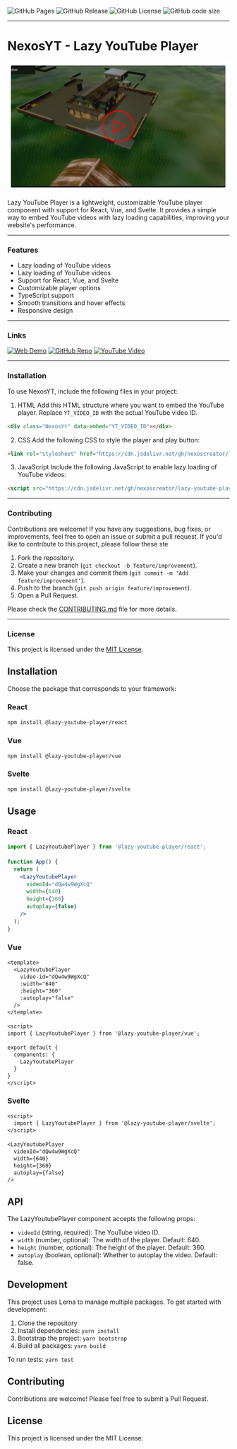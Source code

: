 ![GitHub Pages](https://img.shields.io/github/deployments/nexoscreator/lazy-youtube-player/github-pages.svg?style=flat-square&color=cyan)
![GitHub Release](https://img.shields.io/github/v/release/nexoscreator/lazy-youtube-player.svg?style=flat-square&color=cyan)
![GitHub License](https://img.shields.io/github/license/nexoscreator/lazy-youtube-player.svg?style=flat-square&color=cyan)
![GitHub code size](https://img.shields.io/github/languages/code-size/nexoscreator/lazy-youtube-player.svg?style=flat-square&color=cyan)

---

# NexosYT - Lazy YouTube Player

![image](.github/preview.png)

Lazy YouTube Player is a lightweight, customizable YouTube player component with support for React, Vue, and Svelte. It provides a simple way to embed YouTube videos with lazy loading capabilities, improving your website's performance.

---

### Features

- Lazy loading of YouTube videos
- Lazy loading of YouTube videos
- Support for React, Vue, and Svelte
- Customizable player options
- TypeScript support
- Smooth transitions and hover effects
- Responsive design

---

### Links

[![Web Demo](https://img.shields.io/badge/Web-Demo-blue?style=for-the-badge&logo=google-chrome)](https://nexoscreator.github.io/lazy-youtube-player)
[![GitHub Repo](https://img.shields.io/badge/GitHub-Repo-green?style=for-the-badge&logo=github)](https://github.com/nexoscreator/lazy-youtube-player)
[![YouTube Video](https://img.shields.io/badge/YouTube-Video-red?style=for-the-badge&logo=youtube)](https://youtu.be/rMnDe0iEGRs?si=B2viVesOhHYusbBG)

---

### Installation

To use NexosYT, include the following files in your project:

1. HTML
Add this HTML structure where you want to embed the YouTube player. Replace `YT_VIDEO_ID` with the actual YouTube video ID.

  ```html
  <div class="NexosYt" data-embed="YT_VIDEO_ID"></div>
  ```

2. CSS
Add the following CSS to style the player and play button:

  ```html
  <link rel="stylesheet" href="https://cdn.jsdelivr.net/gh/nexoscreator/lazy-youtube-player@v0.0.1/yt-player.min.css">
  ```

3. JavaScript
Include the following JavaScript to enable lazy loading of YouTube videos:

  ```html
  <script src="https://cdn.jsdelivr.net/gh/nexoscreator/lazy-youtube-player@v0.0.1/yt-player.min.js" defer></script>
  ```

---

### Contributing
Contributions are welcome! If you have any suggestions, bug fixes, or improvements, feel free to open an issue or submit a pull request.
If you'd like to contribute to this project, please follow these ste

1. Fork the repository.
2. Create a new branch (`git checkout -b feature/improvement`).
3. Make your changes and commit them (`git commit -m 'Add feature/improvement'`).
4. Push to the branch (`git push origin feature/improvement`).
5. Open a Pull Request.

Please check the [CONTRIBUTING.md](CONTRIBUTING.md) file for more details.

---

### License

This project is licensed under the [MIT License](LICENSE).









## Installation

Choose the package that corresponds to your framework:

### React

```bash
npm install @lazy-youtube-player/react
```

### Vue

```shellscript
npm install @lazy-youtube-player/vue
```

### Svelte

```shellscript
npm install @lazy-youtube-player/svelte
```

## Usage

### React

```javascriptreact
import { LazyYoutubePlayer } from '@lazy-youtube-player/react';

function App() {
  return (
    <LazyYoutubePlayer
      videoId="dQw4w9WgXcQ"
      width={640}
      height={360}
      autoplay={false}
    />
  );
}
```

### Vue

```vue
<template>
  <LazyYoutubePlayer
    video-id="dQw4w9WgXcQ"
    :width="640"
    :height="360"
    :autoplay="false"
  />
</template>

<script>
import { LazyYoutubePlayer } from '@lazy-youtube-player/vue';

export default {
  components: {
    LazyYoutubePlayer
  }
}
</script>
```

### Svelte

```svelte
<script>
  import { LazyYoutubePlayer } from '@lazy-youtube-player/svelte';
</script>

<LazyYoutubePlayer
  videoId="dQw4w9WgXcQ"
  width={640}
  height={360}
  autoplay={false}
/>
```

## API

The LazyYoutubePlayer component accepts the following props:

- `videoId` (string, required): The YouTube video ID.
- `width` (number, optional): The width of the player. Default: 640.
- `height` (number, optional): The height of the player. Default: 360.
- `autoplay` (boolean, optional): Whether to autoplay the video. Default: false.


## Development

This project uses Lerna to manage multiple packages. To get started with development:

1. Clone the repository
2. Install dependencies: `yarn install`
3. Bootstrap the project: `yarn bootstrap`
4. Build all packages: `yarn build`


To run tests: `yarn test`

## Contributing

Contributions are welcome! Please feel free to submit a Pull Request.

## License

This project is licensed under the MIT License.


